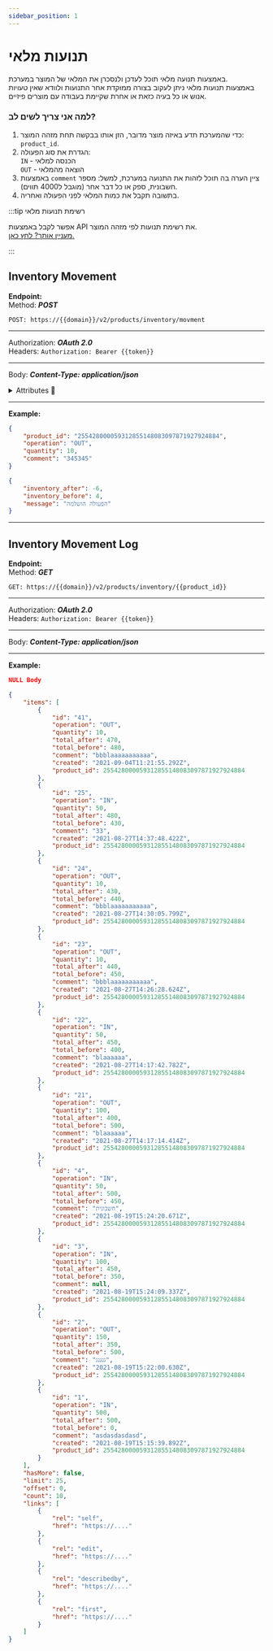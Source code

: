 ```yaml
---
sidebar_position: 1
---
```


# תנועות מלאי
באמצעות תנועה מלאי תוכל לעדכן ולנסכרן את המלאי של המוצר במערכת.  
באמצעות תנועות מלאי ניתן לעקוב בצורה ממוקדת אחר התנועות ולוודא שאין טעויות אנוש או כל בעיה כזאת או אחרת שקיימת בעבודה עם מוצרים פיזיים.

### למה אני צריך לשים לב?
1. כדי שהמערכת תדע באיזה מוצר מדובר, הזן אותו בבקשה תחת מזהה המוצר: ``product_id``.
1. הגדרת את סוג הפעולה:  
    ``IN`` - הכנסה למלאי  
    ``OUT`` - הוצאה מהמלאי
1. באמצעות ``comment`` ציין הערה בה תוכל לזהות את התנועה במערכת, למשל: מספר חשבונית, ספק או כל דבר אחר (מוגבל ל4000 תווים).
1. בתשובה תקבל את כמות המלאי לפני הפעולה ואחריה.

:::tip רשימת תנועות מלאי

אפשר לקבל באמצעות API את רשימת תנועות לפי מזהה המוצר.  
[מעניין אותך? לחץ כאן.](#inventory-movement-log)

:::

<div class="api-docs api-sec">

## Inventory Movement

**Endpoint:**  
Method: ***POST***
<div class="end-point"><code>POST: https://&#123;&#123;domain&#125;&#125;/v2/products/inventory/movment</code></div>

***
Authorization: ***OAuth 2.0***  
Headers: ``Authorization: Bearer {{token}}``
***
Body: ***Content-Type: application/json***

<details>
  <summary>Attributes 🤖</summary>
  <div class="api-att">

| Required | Key        | Value    |         Note        |
| :------: | ---------- | -------- | :-----------------: |
|     ✓    | product_id | `string` |      מזהה מוצר      |
|     ✓    | operation  | `string` | סוג פעולה: OUT / IN |
|     ✓    | quantity   | `number` |      סכום פעולה     |
|     ✓    | comment    | `string` |         הערה        |

  </div>
</details>


***
**Example:**
```json title="Request - Status Code: 201 Created"
{
    "product_id": "255428000059312855148083097871927924884",
    "operation": "OUT",
    "quantity": 10,
    "comment": "345345"
}
```

```json title="Response"
{
    "inventory_after": -6,
    "inventory_before": 4,
    "message": "הפעולה הושלמה"
}
```
</div>

***

<div class="api-docs api-sec">

## Inventory Movement Log

**Endpoint:**  
Method: ***GET***
<div class="end-point"><code>GET: https://&#123;&#123;domain&#125;&#125;/v2/products/inventory/&#123;&#123;product_id&#125;&#125;</code></div>

***
Authorization: ***OAuth 2.0***  
Headers: ``Authorization: Bearer {{token}}``
***
Body: ***Content-Type: application/json***


***
**Example:**
```json title="Request - Status Code: 201 Created"
NULL Body
```

```json title="Response"
{
    "items": [
        {
            "id": "41",
            "operation": "OUT",
            "quantity": 10,
            "total_after": 470,
            "total_before": 480,
            "comment": "bbblaaaaaaaaaaa",
            "created": "2021-09-04T11:21:55.292Z",
            "product_id": 255428000059312855148083097871927924884
        },
        {
            "id": "25",
            "operation": "IN",
            "quantity": 50,
            "total_after": 480,
            "total_before": 430,
            "comment": "33",
            "created": "2021-08-27T14:37:48.422Z",
            "product_id": 255428000059312855148083097871927924884
        },
        {
            "id": "24",
            "operation": "OUT",
            "quantity": 10,
            "total_after": 430,
            "total_before": 440,
            "comment": "bbblaaaaaaaaaaa",
            "created": "2021-08-27T14:30:05.799Z",
            "product_id": 255428000059312855148083097871927924884
        },
        {
            "id": "23",
            "operation": "OUT",
            "quantity": 10,
            "total_after": 440,
            "total_before": 450,
            "comment": "bbblaaaaaaaaaaa",
            "created": "2021-08-27T14:26:28.624Z",
            "product_id": 255428000059312855148083097871927924884
        },
        {
            "id": "22",
            "operation": "IN",
            "quantity": 50,
            "total_after": 450,
            "total_before": 400,
            "comment": "blaaaaaa",
            "created": "2021-08-27T14:17:42.782Z",
            "product_id": 255428000059312855148083097871927924884
        },
        {
            "id": "21",
            "operation": "OUT",
            "quantity": 100,
            "total_after": 400,
            "total_before": 500,
            "comment": "blaaaaaa",
            "created": "2021-08-27T14:17:14.414Z",
            "product_id": 255428000059312855148083097871927924884
        },
        {
            "id": "4",
            "operation": "IN",
            "quantity": 50,
            "total_after": 500,
            "total_before": 450,
            "comment": "חשבונית",
            "created": "2021-08-19T15:24:20.671Z",
            "product_id": 255428000059312855148083097871927924884
        },
        {
            "id": "3",
            "operation": "IN",
            "quantity": 100,
            "total_after": 450,
            "total_before": 350,
            "comment": null,
            "created": "2021-08-19T15:24:09.337Z",
            "product_id": 255428000059312855148083097871927924884
        },
        {
            "id": "2",
            "operation": "OUT",
            "quantity": 150,
            "total_after": 350,
            "total_before": 500,
            "comment": "גגגגג",
            "created": "2021-08-19T15:22:00.630Z",
            "product_id": 255428000059312855148083097871927924884
        },
        {
            "id": "1",
            "operation": "IN",
            "quantity": 500,
            "total_after": 500,
            "total_before": 0,
            "comment": "asdasdasdasd",
            "created": "2021-08-19T15:15:39.892Z",
            "product_id": 255428000059312855148083097871927924884
        }
    ],
    "hasMore": false,
    "limit": 25,
    "offset": 0,
    "count": 10,
    "links": [
        {
            "rel": "self",
            "href": "https://...."
        },
        {
            "rel": "edit",
            "href": "https://...."
        },
        {
            "rel": "describedby",
            "href": "https://...."
        },
        {
            "rel": "first",
            "href": "https://...."
        }
    ]
}
```
</div>